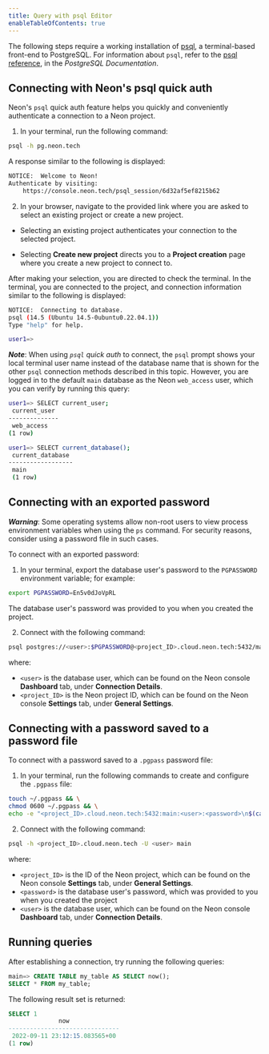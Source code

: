 ```yaml
---
title: Query with psql Editor
enableTableOfContents: true
---
```


The following steps require a working installation of [psql](https://www.postgresql.org/download/), a terminal-based front-end to PostgreSQL. For information about `psql`, refer to the [psql reference](https://www.postgresql.org/docs/14/app-psql.html), in the _PostgreSQL Documentation_. 

## Connecting with Neon's psql quick auth

Neon's `psql` quick auth feature helps you quickly and conveniently authenticate a connection to a Neon project.

1. In your terminal, run the following command:

```bash
psql -h pg.neon.tech
```

A response similar to the following is displayed:

```bash
NOTICE:  Welcome to Neon!
Authenticate by visiting:
    https://console.neon.tech/psql_session/6d32af5ef8215b62
```

2. In your browser, navigate to the provided link where you are asked to select an existing project or create a new project.

- Selecting an existing project authenticates your connection to the selected project.

- Selecting **Create new project** directs you to a **Project creation** page where you create a new project to connect to.

After making your selection, you are directed to check the terminal. In the terminal, you are connected to the project, and connection information similar to the following is displayed:

```bash
NOTICE:  Connecting to database.
psql (14.5 (Ubuntu 14.5-0ubuntu0.22.04.1))
Type "help" for help.

user1=>
```

**_Note_**: When using _`psql` quick auth_ to connect, the `psql` prompt shows your local terminal user name instead of the database name that is shown for the other `psql` connection methods described in this topic. However, you are logged in to the default `main` database as the Neon `web_access` user, which you can verify by running this query:

```bash
user1=> SELECT current_user;
 current_user 
--------------
 web_access
(1 row)

user1=> SELECT current_database();
 current_database 
------------------
 main
 (1 row)
```

## Connecting with an exported password

**_Warning_**: Some operating systems allow non-root users to view process environment variables when using the `ps` command. For security reasons, consider using a password file in such cases. 

To connect with an exported password:

1. In your terminal, export the database user's password to the `PGPASSWORD` environment variable; for example:

```bash
export PGPASSWORD=En5v0dJoVpRL
```

The database user's password was provided to you when you created the project.

2. Connect with the following command:

```bash
psql postgres://<user>:$PGPASSWORD@<project_ID>.cloud.neon.tech:5432/main
```

where:

- `<user>` is the database user, which can be found on the Neon console **Dashboard** tab, under **Connection Details**. 
- `<project_ID>` is the Neon project ID, which can be found on the Neon console **Settings** tab, under **General Settings**.

## Connecting with a password saved to a password file

To connect with a password saved to a `.pgpass` password file:

1. In your terminal, run the following commands to create and configure the `.pgpass` file: 

```bash
touch ~/.pgpass && \
chmod 0600 ~/.pgpass && \
echo -e "<project_ID>.cloud.neon.tech:5432:main:<user>:<password>\n$(cat ~/.pgpass)" >> ~/.pgpass
```

2. Connect with the following command:

```bash
psql -h <project_ID>.cloud.neon.tech -U <user> main
```

where:

- `<project_ID>` is the ID of the Neon project, which can be found on the Neon console **Settings** tab, under **General Settings**.
- `<password>` is the database user's password, which was provided to you when you created the project
- `<user>` is the database user, which can be found on the Neon console **Dashboard** tab, under **Connection Details**.

## Running queries

After establishing a connection, try running the following queries:

```sql
main=> CREATE TABLE my_table AS SELECT now();
SELECT * FROM my_table;
```

The following result set is returned:

```sql
SELECT 1
              now              
-------------------------------
 2022-09-11 23:12:15.083565+00
(1 row)
```